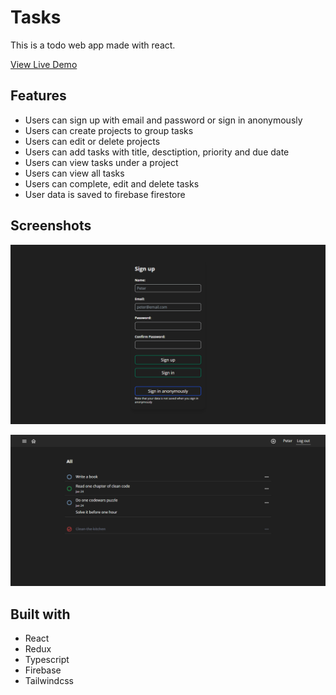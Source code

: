 # Tasks
This is a todo web app made with react.

[View Live Demo](https://peter-abah.github.io/tasks)

## Features
- Users can sign up with email and password or sign in anonymously
- Users can create projects to group tasks
- Users can edit or delete projects
- Users can add tasks with title, desctiption, priority and due date
- Users can view tasks under a project
- Users can view all tasks
- Users can complete, edit and delete tasks
- User data is saved to firebase firestore

## Screenshots
![sign in page](screenshots/screenshot-signin.png)

![main page](screenshots/screenshot-main.png)

## Built with
- React
- Redux
- Typescript
- Firebase
- Tailwindcss